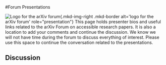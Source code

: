 #Forum Presentations

![Logo for the arXiv forum](../../assets/arxiv-lockup-forum-bgcolor.png){.mkd-img-right .mkd-border alt='logo for the arXiv forum' role="presentation"}
This page holds presenter bios and useful links related to the arXiv Forum on accessible research papers. It is also a location to add your comments and continue the discussion. We know we will not have time during the forum to discuss everything of interest. Please use this space to continue the conversation related to the presentations.

## Discussion

